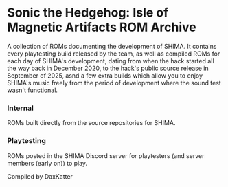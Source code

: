 # Sonic the Hedgehog: Isle of Magnetic Artifacts ROM Archive

A collection of ROMs documenting the development of SHIMA. It contains every playtesting
build released by the team, as well as compiled ROMs for each day of SHIMA's development,
dating from when the hack started all the way back in December 2020, to the hack's public
source release in September of 2025, asnd a few extra builds which allow you to enjoy
SHIMA's music freely from the period of development where the sound test wasn't functional.

### Internal

ROMs built directly from the source repositories for SHIMA.

### Playtesting

ROMs posted in the SHIMA Discord server for playtesters (and server members (early on)) to
play.







Compiled by DaxKatter

